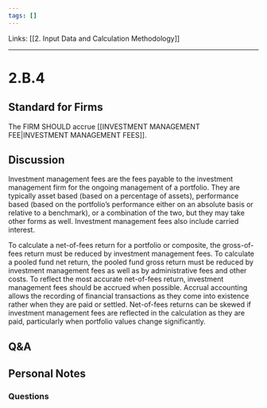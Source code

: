 ```yaml
---
tags: []
---
```

Links: [[2. Input Data and Calculation Methodology]]
___
# 2.B.4
## Standard for Firms
The FIRM SHOULD accrue [[INVESTMENT MANAGEMENT FEE|INVESTMENT MANAGEMENT FEES]].
## Discussion
Investment management fees are the fees payable to the investment management firm for the ongoing management of a portfolio. They are typically asset based (based on a percentage of assets), performance based (based on the portfolio’s performance either on an absolute basis or relative to a benchmark), or a combination of the two, but they may take other forms as well. Investment management fees also include carried interest.

To calculate a net-of-fees return for a portfolio or composite, the gross-of-fees return must be reduced by investment management fees. To calculate a pooled fund net return, the pooled fund gross return must be reduced by investment management fees as well as by administrative fees and other costs. To reflect the most accurate net-of-fees return, investment management fees should be accrued when possible. Accrual accounting allows the recording of financial transactions as they come into existence rather when they are paid or settled. Net-of-fees returns can be skewed if investment management fees are reflected in the calculation as they are paid, particularly when portfolio values change significantly.
## Q&A

## Personal Notes

### Questions